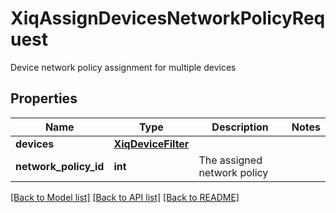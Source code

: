 # XiqAssignDevicesNetworkPolicyRequest

Device network policy assignment for multiple devices
## Properties
Name | Type | Description | Notes
------------ | ------------- | ------------- | -------------
**devices** | [**XiqDeviceFilter**](XiqDeviceFilter.md) |  | 
**network_policy_id** | **int** | The assigned network policy | 

[[Back to Model list]](../README.md#documentation-for-models) [[Back to API list]](../README.md#documentation-for-api-endpoints) [[Back to README]](../README.md)


